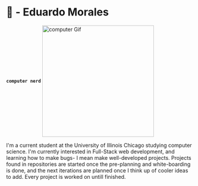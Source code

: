 # 🌙 - Eduardo Morales

**`computer nerd`** 
<img alt='computer Gif' src='https://media.giphy.com/media/tlRU5lV5HqMpSAGPXh/giphy.gif' width='300' height='300' align='center'/>

I'm a current student at the University of Illinois Chicago studying computer science. I'm currently interested in Full-Stack web development, and   learning how to make bugs- I mean make well-developed projects. Projects found in repositories are started once the pre-planning and white-boarding is done, and the next iterations are planned once I think up of cooler ideas to add. Every project is worked on untill finished.




